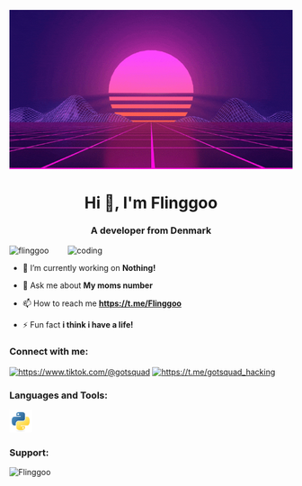 ![logo](https://github.com/Flinggoo/Flinggoo/blob/main/mybanner.gif)

<h1 align="center">Hi 👋, I'm Flinggoo</h1>
<h3 align="center">A developer from Denmark</h3>

<img align="right" alt="coding" width="400" src="https://media.tenor.com/GfSX-u7VGM4AAAAC/coding.gif">

<p align="left"> <img src="https://komarev.com/ghpvc/?username=flinggoo&label=Profile%20views&color=00e1ff&style=flat" alt="flinggoo" /> </p>

- 🔭 I’m currently working on **Nothing!**

- 💬 Ask me about **My moms number**

- 📫 How to reach me **https://t.me/Flinggoo**

- ⚡ Fun fact **i think i have a life!**

<h3 align="left">Connect with me:</h3>
<p align="left">
<a href="[TIKTOk](https://www.tiktok.com/@gotsquad)" target="blank"><img align="center" src="https://play-lh.googleusercontent.com/Ui_-OW6UJI147ySDX9guWWDiCPSq1vtxoC-xG17BU2FpU0Fi6qkWwuLdpddmT9fqrA" alt="https://www.tiktok.com/@gotsquad" height="30" width="40" /></a>
<a href="[Telegram Group](https://t.me/gotsquad_hacking)" target="blank"><img align="center" src="[https://upload.wikimedia.org/wikipedia/commons/thumb/8/82/Telegram_logo.svg/2048px-Telegram_logo.svg.png](https://www.tiktok.com/@gotsquad)" alt="https://t.me/gotsquad_hacking" height="30" width="40" /></a>
</p>

<h3 align="left">Languages and Tools:</h3>
<p align="left"> <a href="https://www.python.org" target="_blank" rel="noreferrer"> <img src="https://raw.githubusercontent.com/devicons/devicon/master/icons/python/python-original.svg" alt="python" width="40" height="40"/> </a> </p>
<h3 align="left">Support:</h3>
<p><a href="https://www.buymeacoffee.com/Flinggoo"> <img align="left" src="https://cdn.buymeacoffee.com/buttons/v2/default-yellow.png" height="50" width="210" alt="Flinggoo" /></a></p><br><br>

